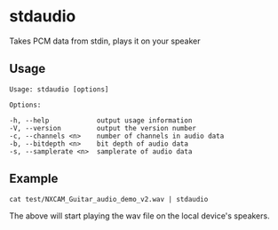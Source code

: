 # stdaudio
Takes PCM data from stdin, plays it on your speaker

## Usage
    Usage: stdaudio [options]

    Options:

    -h, --help            output usage information
    -V, --version         output the version number
    -c, --channels <n>    number of channels in audio data
    -b, --bitdepth <n>    bit depth of audio data
    -s, --samplerate <n>  samplerate of audio data

## Example
`cat test/NXCAM_Guitar_audio_demo_v2.wav | stdaudio`

The above will start playing the wav file on the local device's speakers.
